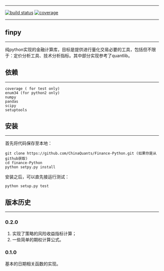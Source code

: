 -------------

[![build status](https://travis-ci.org/ChinaQuants/Finance-Python.svg?branch=master)](https://travis-ci.org/ChinaQuants/Finance-Python) [![coverage](https://coveralls.io/repos/ChinaQuants/Finance-Python/badge.svg?branch=master&service=github)](https://coveralls.io/r/ChinaQuants/Finance-Python)

-------------

## finpy
-------------

纯python实现的金融计算库，目标是提供进行量化交易必要的工具，包括但不限于：定价分析工具、技术分析指标。其中部分实现参考了quantlib。

## 依赖
-------------

~~~
coverage ( for test only)
enum34 (for python2 only)
numpy
pandas
scipy
setuptools
~~~

## 安装
-------------

首先将代码保存至本地：

~~~
git clone https://github.com/ChinaQuants/Finance-Python.git (如果你是从github获取)
cd finance-Python
python setpy.py install
~~~

安装之后，可以直先接运行测试：
~~~
python setup.py test
~~~

## 版本历史
-------------

### 0.2.0

1. 实现了策略的风险收益指标计算；
2. 一些简单的期权计算公式。

### 0.1.0

基本的日期相关函数的实现。
